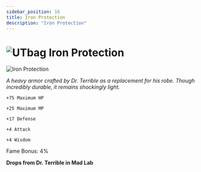 ```yaml
---
sidebar_position: 16
title: Iron Protection
description: "Iron Protection"
---
```


# ![UTbag](https://cdn.discordapp.com/attachments/1107378591026655272/1107460067399315627/adf.png) Iron Protection

![Iron Protection](https://cdn.discordapp.com/attachments/1187552567295758487/1188196245936808019/Iron_Protection.png?ex=6599a4fc&is=65872ffc&hm=8aea9a027aa92d32d6902e565507711ef04af130ea94cfe5c5bcbf19fdbb5031&)

<i>A heavy armor crafted by Dr. Terrible as a replacement for his robe. Though incredibly durable, it remains shockingly light.</i>

    +75 Maximum HP

    +25 Maximum MP

    +17 Defense

    +4 Attack    

    +4 Wisdom

Fame Bonus: 4%

**Drops from Dr. Terrible in Mad Lab**
